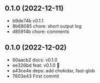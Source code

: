 ## 0.1.0 (2022-12-11)

- b9de74b v0.1.1
- 8b68085 chore: short output log
- d85914b chore: comments

## 0.1.0 (2022-12-02)

- 60aacb2 docs: v0.1.0
- ee326bd feat: v0.1.0 🌱
- a43ce4e deps: add chokidar, fast-glob
- 7603e43 First commit
